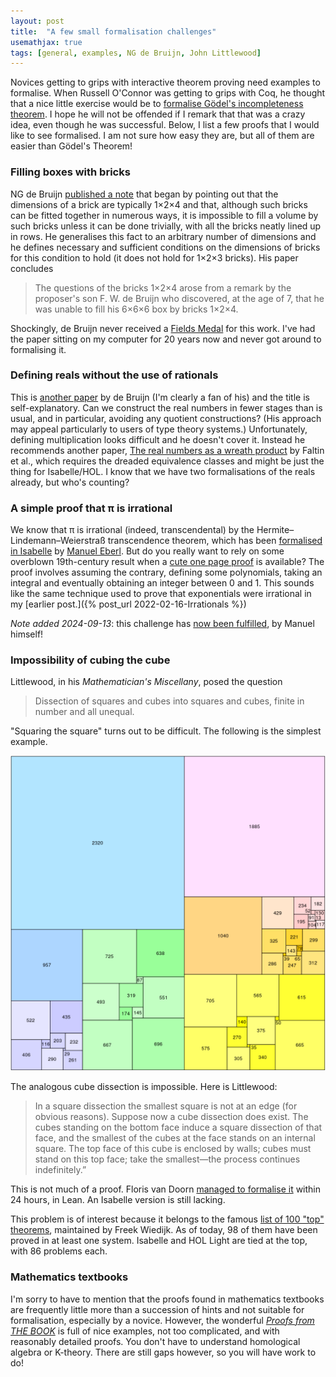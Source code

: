```yaml
---
layout: post
title:  "A few small formalisation challenges"
usemathjax: true 
tags: [general, examples, NG de Bruijn, John Littlewood]
---
```


Novices getting to grips with interactive theorem proving need examples to formalise.
When Russell O'Connor was getting to grips with Coq, he thought that a nice little exercise would be to [formalise Gödel's incompleteness theorem](https://rdcu.be/cRs1q).
I hope he will not be offended if I remark that that was a crazy idea, even though he was successful. Below, I list a few proofs that I would like to see formalised. I am not sure how easy they are, but all of them are easier than Gödel's Theorem!

### Filling boxes with bricks

NG de Bruijn [published a note](https://doi.org/10.2307/2316785) that began by pointing out that the dimensions of a brick are typically 1×2×4 and that, although such bricks can be fitted together in numerous ways, it is impossible to fill a volume by such bricks unless it can be done trivially, with all the bricks neatly lined up in rows.
He generalises this fact to an arbitrary number of dimensions and he defines necessary and sufficient conditions on the dimensions of bricks
for this condition to hold (it does not hold for 1×2×3 bricks). His paper concludes 

> The questions of the bricks 1×2×4 arose from a remark by the proposer's
> son F. W. de Bruijn who discovered, at the age of 7, that he was unable to fill
> his 6×6×6 box by bricks 1×2×4.

Shockingly, de Bruijn never received a [Fields Medal](https://www.mathunion.org/imu-awards/fields-medal) for this work. I've had the paper sitting on my computer for 20 years now and never got around to formalising it.

### Defining reals without the use of rationals

This is [another paper](https://doi.org/10.1016/1385-7258(76)90055-X) by de Bruijn (I'm clearly a fan of his) and the title is self-explanatory.
Can we construct the real numbers in fewer stages than is usual, and in particular, avoiding any quotient constructions?
(His approach may appeal particularly to users of type theory systems.) 
Unfortunately, defining multiplication looks difficult and he doesn't cover it.
Instead he recommends another paper, [The real numbers as a wreath product](https://doi.org/10.1016/0001-8708(75)90115-2) by Faltin et al.,
which requires the dreaded equivalence classes and might be just the thing for Isabelle/HOL.
I know that we have two formalisations of the reals already, but who's counting?

### A simple proof that π is irrational

We know that π is irrational (indeed, transcendental) by the Hermite–Lindemann–Weierstraß transcendence theorem, which has been [formalised in Isabelle](https://www.isa-afp.org/entries/Hermite_Lindemann.html) by [Manuel Eberl](http://cl-informatik.uibk.ac.at/users/meberl/).
But do you really want to rely on some overblown 19th-century result when a [cute one page proof](https://projecteuclid.org/journals/bulletin-of-the-american-mathematical-society/volume-53/issue-6/A-simple-proof-that-pi-is-irrational/bams/1183510788.full) is available?
The proof involves assuming the contrary, defining some polynomials, taking an integral and eventually obtaining an integer between 0 and 1.
This sounds like the same technique used to prove that exponentials were irrational in my [earlier post.]({% post_url 2022-02-16-Irrationals %})

*Note added 2024-09-13*: this challenge has [now been fulfilled](https://www.isa-afp.org/entries/Pi_Irrational.html),
by Manuel himself!

### Impossibility of cubing the cube

Littlewood, in his *Mathematician's Miscellany*, posed the question

> Dissection of squares and cubes into squares and cubes, finite in number and all unequal.

"Squaring the square" turns out to be difficult.
The following is the simplest example.

<img src="/images/squared_square.png" alt="The smallest squared square" width="800"/>

The analogous cube dissection is impossible. Here is Littlewood:

> In a square dissection the smallest square is not at an edge (for obvious reasons). Suppose now a cube dissection does exist. The cubes standing on the bottom face induce a square dissection of that face, and the smallest of the cubes at the face stands on an internal square. The top face of this cube is enclosed by walls; cubes must stand on this top face; take the smallest—the process continues indefinitely.”

This is not much of a proof.
Floris van Doorn [managed to formalise it](https://github.com/leanprover-community/mathlib/blob/master/archive/100-theorems-list/82_cubing_a_cube.lean) within 24 hours, in Lean.
An Isabelle version is still lacking.

This problem is of interest because it belongs to the famous [list of 100 "top" theorems](https://www.cs.ru.nl/~freek/100/), maintained by Freek Wiedijk.
As of today, 98 of them have been proved in at least one system.
Isabelle and HOL Light are tied at the top, with 86 problems each.

### Mathematics textbooks

I'm sorry to have to mention that the proofs found in mathematics textbooks are frequently little more than a succession of hints and not suitable for formalisation, especially by a novice.
However, the wonderful
[*Proofs from THE BOOK*](https://en.wikipedia.org/wiki/Proofs_from_THE_BOOK)
is full of nice examples, not too complicated, and with reasonably detailed proofs.
You don't have to understand homological algebra or K-theory.
There are still gaps however, so you will have work to do!

